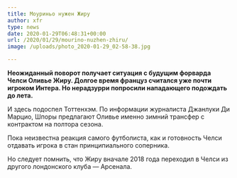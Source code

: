 ```yaml
---
title: Моуриньо нужен Жиру
author: xfr
type: news
date: 2020-01-29T06:48:31+00:00
url: /2020/01/29/mourino-nuzhen-zhiru/
image: /uploads/photo_2020-01-29_02-58-38.jpg

---
```

**Неожиданный поворот получает ситуация с будущим форварда Челси Оливье Жиру. Долгое время француз считался уже почти игроком Интера. Но нерадзурри попросили нападающего подождать до лета.**

И здесь подоспел Тоттенхэм. По информации журналиста Джанлуки Ди Марцио, Шпоры предлагают Оливье именно зимний трансфер с контрактом на полтора сезона.

Пока неизвестна реакция самого футболиста, как и готовность Челси отдавать игрока в стан принципиального соперника.

Но следует помнить, что Жиру вначале 2018 года переходил в Челси из другого лондонского клуба &#8212; Арсенала.